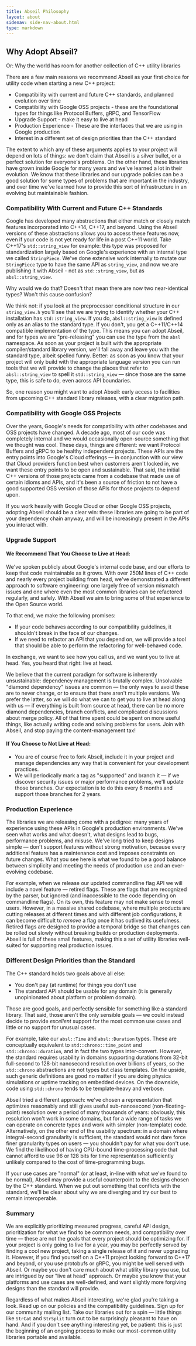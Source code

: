 ```yaml
---
title: Abseil Philosophy
layout: about
sidenav: side-nav-about.html
type: markdown
---
```


## Why Adopt Abseil?

Or: Why the world has room for another collection of C++ utility libraries

There are a few main reasons we recommend Abseil as your first choice for
utility code when starting a new C++ project:

* Compatibility with current and future C++ standards, and planned evolution
  over time
* Compatibility with Google OSS projects - these are the foundational types for
  things like Protocol Buffers, gRPC, and TensorFlow
* Upgrade Support - make it easy to live at head
* Production Experience - These are the interfaces that we are using in Google
  production
* Interest in a different set of design priorities than the C++ standard

The extent to which any of these arguments applies to your project will depend
on lots of things: we don't claim that Abseil is a silver bullet, or a perfect
solution for everyone's problems. On the other hand, these libraries have grown
inside Google for many years and we've learned a lot in their evolution. We know
that these libraries and our upgrade policies can be a good solution for some
types of problems that are important in the industry, and over time we've
learned how to provide this sort of infrastructure in an evolving but
maintainable fashion.

### Compatibility With Current and Future C++ Standards

Google has developed many abstractions that either match or closely match
features incorporated into C++14, C++17, and beyond. Using the Abseil versions
of these abstractions allows you to access these features now, even if your code
is not yet ready for life in a post C++11 world. Take C++17's `std::string_view`
for example: this type was proposed for standardization largely based on
Google's experience with an internal type we called `StringPiece`. We've done
extensive work internally to mutate our `StringPiece` type to have the same API
as `string_view`, and now we are publishing it with Abseil - not as
`std::string_view`, but as `absl::string_view`.

Why would we do that? Doesn't that mean there are now two near-identical types?
Won't this cause confusion?

We think not: if you look at the preprocessor conditional structure in our
`string_view.h` you'll see that we are trying to identify whether your C++
installation has `std::string_view`. If you do, `absl::string_view` is defined
only as an alias to the standard type. If you don't, you get a C++11/C++14
compatible implementation of the type.  This means you can adopt Abseil, and for
types we are "pre-releasing" you can use the type from the `absl` namespace. As
soon as your project is built with the appropriate compiler/standard library
version, we'll fall away and leave you with the standard type, albeit spelled
funny. Better: as soon as you know that your project will only build with the
appropriate language version you can run tools that we will provide to change
the places that refer to `absl::string_view` to spell it `std::string_view`
&mdash; since those are the same type, this is safe to do, even across API
boundaries.

So, one reason you might want to adopt Abseil: early access to facilities from
upcoming C++ standard library releases, with a clear migration path.

### Compatibility with Google OSS Projects

Over the years, Google's needs for compatibility with other codebases and OSS
projects have changed.  A decade ago, most of our code was completely internal
and we would occasionally open-source something that we thought was cool. These
days, things are different: we want Protocol Buffers and gRPC to be healthy
independent projects. These APIs are the entry points into Google's Cloud
offerings &mdash; in conjunction with our view that Cloud providers function
best when customers aren't locked in, we want these entry points to be open and
sustainable. That said, the initial C++ versions of those projects came from a
codebase that made use of certain idioms and APIs, and it's been a source of
friction to not have a good supported OSS version of those APIs for those
projects to depend upon.

If you work heavily with Google Cloud or other Google OSS projects, adopting
Abseil should be a clear win: these libraries are going to be part of your
dependency chain anyway, and will be increasingly present in the APIs you
interact with.

### Upgrade Support

#### We Recommend That You Choose to Live at Head:

We've spoken publicly about Google's internal code base, and our efforts to keep
that code maintainable as it grows. With over 250M lines of C++ code and nearly
every project building from head, we've demonstrated a different approach to
software engineering: one largely free of version mismatch issues and one where
even the most common libraries can be refactored regularly, and safely. With
Abseil we aim to bring some of that experience to the Open Source world.

To that end, we make the following promises:

* If your code behaves according to our compatibility guidelines, it shouldn't
  break in the face of our changes.
* If we need to refactor an API that you depend on, we will provide a tool
  that should be able to perform the refactoring for well-behaved code.

In exchange, we want to see how you call us, and we want you to live at head.
Yes, you heard that right: live at head.

We believe that the current paradigm for software is inherently unsustainable:
dependency management is brutally complex.  Unsolvable "diamond dependency"
issues are common &mdash; the only ways to avoid these are to never change, or
to ensure that there aren't multiple versions. We prefer the latter, so we will
do what we can to get you to live at head along with us &mdash; if everything is
built from source at head, there can be no more diamond dependencies, branch
conflicts, and complicated discussions about merge policy.  All of that time
spent could be spent on more useful things, like actually writing code and
solving problems for users. Join with Abseil, and stop paying the
content-management tax!

#### If You Choose to Not Live at Head:

* You are of course free to fork Abseil, include it in your project and manage
  dependencies any way that is convenient for your development practices. 
* We will periodically mark a tag as "supported" and branch it &mdash; if we
  discover security issues or major performance problems, we'll update those
  branches. Our expectation is to do this every 6 months and support those
  branches for 2 years.

### Production Experience

The libraries we are releasing come with a pedigree: many years of experience
using these APIs in Google's production environments. We've seen what works and
what doesn't, what designs lead to bugs, performance problems, and misuse. We've
long tried to keep designs simple &mdash; don't support features without strong
motivation, because every additional feature has a maintenance cost and imposes
constraints on future changes. What you see here is what we found to be a good
balance between simplicity and meeting the needs of production use and an
ever-evolving codebase.

For example, when we release our updated commandline flag API we will include a
novel feature &mdash; retired flags. These are flags that are recognized by the
parser, but ignored (and inaccessible to the code depending on commandline
flags). On its own, this feature may not make sense to most users. However, in a
massive shared codebase, where multiple products are cutting releases at
different times and with different job configurations, it can become difficult
to *remove* a flag once it has outlived its usefulness. Retired flags are
designed to provide a temporal bridge so that changes can be rolled out slowly
without breaking builds or production deployments.  Abseil is full of these
small features, making this a set of utility libraries well-suited for
supporting real production issues.

### Different Design Priorities than the Standard

The C++ standard holds two goals above all else:

* You don't pay (at runtime) for things you don't use
* The standard API should be usable for any domain (it is generally
  unopinionated about platform or problem domain).

Those are good goals, and perfectly sensible for something like a standard
library. That said, those aren't the only sensible goals &mdash; we could
instead decide to provide *excellent* support for the most common use cases and
little or no support for unusual cases.

For example, take our `absl::Time` and `absl::Duration` types. These are
conceptually equivalent to `std::chrono::time_point` and
`std::chrono::duration`, and in fact the two types inter-convert. However, the
standard requires usability in domains supporting durations from 32-bit
full-second to 128-bit nanosecond resolution over billions of years, so the
`std::chrono` abstractions are not types but class templates. On the upside,
such generic definitions are good no matter if you are doing physics simulations
or uptime tracking on embedded devices. On the downside, code using
`std::chrono` tends to be template-heavy and verbose.

Abseil tried a different approach: we've chosen a representation that optimizes
reasonably and still gives useful sub-nanosecond (non-floating-point) resolution
over a period of many thousands of years: obviously, this resolution won't work
in some domains, but for a wide range of tasks we can operate on concrete types
and work with simpler (non-template) code. Alternatively, on the other end of
the usability spectrum: in a domain where integral-second granularity is
sufficient, the standard would not dare force finer granularity types on users
&mdash; you shouldn't pay for what you don't use. We find the likelihood of
having CPU-bound time-processing code that cannot afford to use 96 or 128 bits
for time representation sufficiently unlikely compared to the cost of
time-programming bugs.

If your use cases are "normal" (or at least, in-line with what we've found to be
normal), Abseil may provide a useful counterpoint to the designs chosen by the
C++ standard. When we put out something that conflicts with the standard, we'll
be clear about why we are diverging and try our best to remain interoperable.

### Summary

We are explicitly prioritizing measured progress, careful API design,
prioritization for what we find to be common needs, and compatibility over time
&mdash; these are not the goals that every project should be optimizing for. If
your project is only going to live for a year, you may be perfectly served by
finding a cool new project, taking a single release of it and never upgrading
it. However, if you find yourself on a C++11 project looking forward to C++17
and beyond, or you use protobufs or gRPC, you might be well served with Abseil.
Or maybe you don't care much about what utility library you use, but are
intrigued by our "live at head" approach. Or maybe you know that your platforms
and use cases are well-defined, and want slightly more forgiving designs than
the standard will provide.

Regardless of what makes Abseil interesting, we're glad you're taking a look.
Read up on our policies and the compatibility guidelines. Sign up for our
community mailing list. Take our libraries out for a spin &mdash; little things
like `StrCat` and `StrSplit` turn out to be surprisingly pleasant to have on
hand. And if you don't see anything interesting yet, be patient: this is just
the beginning of an ongoing process to make our most-common utility libraries
portable and available.  

